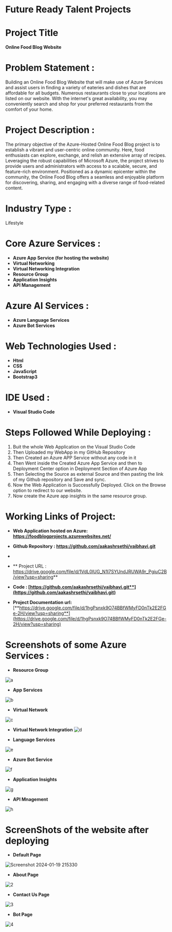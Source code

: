 
# Future Ready Talent Projects

# Project Title

**Online Food Blog Website**

# Problem Statement :
Building an Online Food Blog Website that will make use of Azure Services and assist users in finding a variety of eateries and dishes that are affordable for all budgets. Numerous restaurants close to your locations are listed on our website. With the internet's great availability, you may conveniently search and shop for your preferred restaurants from the comfort of your home.

# Project Description :

The primary objective of the Azure-Hosted Online Food Blog project is to establish a vibrant and user-centric online community. Here, food enthusiasts can explore, exchange, and relish an extensive array of recipes. Leveraging the robust capabilities of Microsoft Azure, the project strives to provide users and administrators with access to a scalable, secure, and feature-rich environment. Positioned as a dynamic epicenter within the community, the Online Food Blog offers a seamless and enjoyable platform for discovering, sharing, and engaging with a diverse range of food-related content.

# Industry Type :

Lifestyle

# Core Azure Services :

- **Azure App Service (for hosting the website)**
- **Virtual Networking**
- **Virtual Networking Integration**
- **Resource Group**
- **Application Insights**
- **API Management**

# Azure AI Services :

- **Azure Language Services** 
- **Azure Bot Services**

# Web Technologies Used :
- **Html**
-	**CSS**
- **JavaScript**
-	**Bootstrap3**

# IDE Used :

- **Visual Studio Code**

# Steps Followed While Deploying :
1. Buit the whole Web Application on the Visual Studio Code
2. Then Uploaded my WebApp in my GitHub Repository
3. Then Created an Azure APP Service without any code in it
4. Then Went inside the Created Azure App Service and then to Deployment Center option in Deployment Section of Azure App
5. Then Selecting the Source as external Source and then pasting the link of my Github repository and Save and sync.
6. Now the Web Application is Successfully Deployed. Click on the Browse option to redirect to our website.
7. Now create the Azure app insights in the same resource group.

# Working Links of Project:

- **Web Application hosted on Azure: https://foodblogprojects.azurewebsites.net/**
  
- **Github Repository : https://github.com/aakashrsethi/vaibhavi.git**
- 
- ** Project URL : https://drive.google.com/file/d/1VdL0lUG_N1l7SYUndJRUWA9r_PgiuC2B/view?usp=sharing**
  
- **Code : [https://github.com/aakashrsethi/vaibhavi.git**](https://github.com/aakashrsethi/vaibhavi.git)**
  
- **Project Documentation url:** [**https://drive.google.com/file/d/1hgPsnxk9O74BBfWMyFD0nTk2E2FGe-2H/view?usp=sharing**](https://drive.google.com/file/d/1hgPsnxk9O74BBfWMyFD0nTk2E2FGe-2H/view?usp=sharing)








# Screenshots of some Azure Services :

- **Resource Group**
  
![a](https://github.com/aakashrsethi/vaibhavi/assets/110621778/d02bcfe5-f924-4f3a-a682-b2314d99c069)

- **App Services**
  
![b](https://github.com/aakashrsethi/vaibhavi/assets/110621778/ee13c9d0-996f-40b7-953b-16ba75e3b23b)

- **Virtual Network**
  
![c](https://github.com/aakashrsethi/vaibhavi/assets/110621778/e98f0a16-ed23-473c-98d8-e33e7b50dd75)

- **Virtual Network Integration**
![d](https://github.com/aakashrsethi/vaibhavi/assets/110621778/7c54b88b-8958-4676-b329-9e26e2ff675d)

- **Language Services**
  
![e](https://github.com/aakashrsethi/vaibhavi/assets/110621778/e34d80cf-576b-467a-a1a2-75251233a4cb)

- **Azure Bot Service**
  
![f](https://github.com/aakashrsethi/vaibhavi/assets/110621778/6cd1ff83-a625-4800-a060-7ce7ceb177f5)

- **Application Insights**
  
![g](https://github.com/aakashrsethi/vaibhavi/assets/110621778/f0207479-020e-49e8-bbfa-03fcb0557917)

- **API Mnagement**
  
![h](https://github.com/aakashrsethi/vaibhavi/assets/110621778/16588a49-8f88-4e8e-a4ff-7e29e837cc23)


# ScreenShots of the website after deploying 

- **Default Page**

![Screenshot 2024-01-19 215330](https://github.com/aakashrsethi/vaibhavi/assets/110621778/710bcbec-2aa1-42d1-b203-be8b3103716d)

- **About Page**

![2](https://github.com/aakashrsethi/vaibhavi/assets/110621778/a13d6871-7489-4c2c-b573-1f45b888a58e)

- **Contact Us Page**

![3](https://github.com/aakashrsethi/vaibhavi/assets/110621778/c202c8f2-7a8a-4954-a452-87eb6fe16d77)

- **Bot Page**

![4](https://github.com/aakashrsethi/vaibhavi/assets/110621778/0671ba56-7145-48b7-8d29-7d2eeda44391)


















